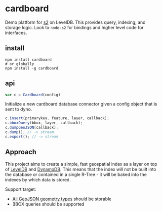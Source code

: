 # cardboard

Demo platform for [s2](https://github.com/mapbox/node-s2) on LevelDB.
This provides query, indexing, and storage logic. Look to `node-s2` for
bindings and higher level code for interfaces.

## install

    npm install cardboard
    # or globally
    npm install -g cardboard

## api

```js
var c = Cardboard(config)
```

Initialize a new cardboard database connector given a config object that is
sent to dyno.

```js
c.insert(primarykey, feature, layer, callback);
c.bboxQuery(bbox, layer, callback);
c.dumpGeoJSON(callback);
c.dump(); // -> stream
c.export(); // -> stream
```

## Approach

This project aims to create a simple, fast geospatial index as a layer on top
of [LevelDB](http://code.google.com/p/leveldb/) and [DynamoDB](https://aws.amazon.com/dynamodb/). This
means that the index will not be built into the database or
contained in a single R-Tree - it will be baked into the indexes by which data is stored.

Support target:

* [All GeoJSON geometry types](http://geojson.org/geojson-spec.html#geometry-objects) should be storable
* BBOX queries should be supported
